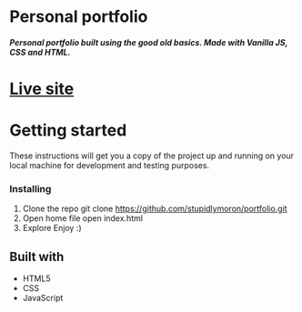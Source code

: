 # Personal portfolio
##### Personal portfolio built using the good old basics. Made with Vanilla JS, CSS and HTML.
# [Live site](https://stupidlymoron.github.io/IAKTech/)


# Getting started
These instructions will get you a copy of the project up and running on your local machine for development and testing purposes.

### Installing
1. Clone the repo
git clone https://github.com/stupidlymoron/portfolio.git
2. Open home file
open index.html
3. Explore
Enjoy :)

## Built with
* HTML5
* CSS
* JavaScript

